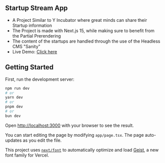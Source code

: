 ## Startup Stream App

- A Project Similar to Y Incubator where great minds can share their Startup information
- The Project is made with Next.js 15, while making sure to benefit from the Partial Prerendering
- The content of the startups are handled through the use of the Headless CMS "Sanity"
- Live Demo: [Click here](https://startup-stream.vercel.app)

## Getting Started

First, run the development server:

```bash
npm run dev
# or
yarn dev
# or
pnpm dev
# or
bun dev
```

Open [http://localhost:3000](http://localhost:3000) with your browser to see the result.

You can start editing the page by modifying `app/page.tsx`. The page auto-updates as you edit the file.

This project uses [`next/font`](https://nextjs.org/docs/app/building-your-application/optimizing/fonts) to automatically optimize and load [Geist](https://vercel.com/font), a new font family for Vercel.

